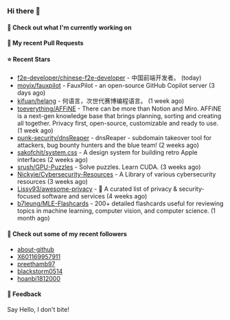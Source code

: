 ### Hi there 👋

#### 👷 Check out what I'm currently working on

#### 🔨 My recent Pull Requests


#### ⭐ Recent Stars

- [f2e-developer/chinese-f2e-developer](https://github.com/f2e-developer/chinese-f2e-developer) - 中国前端开发者。 (today)
- [moyix/fauxpilot](https://github.com/moyix/fauxpilot) - FauxPilot - an open-source GitHub Copilot server (3 days ago)
- [kifuan/helang](https://github.com/kifuan/helang) - 何语言，次世代赛博编程语言。 (1 week ago)
- [toeverything/AFFiNE](https://github.com/toeverything/AFFiNE) - There can be more than Notion and Miro. AFFiNE is a next-gen knowledge base that brings planning, sorting and creating all together. Privacy first, open-source, customizable and ready to use.  (1 week ago)
- [punk-security/dnsReaper](https://github.com/punk-security/dnsReaper) - dnsReaper - subdomain takeover tool for attackers, bug bounty hunters and the blue team! (2 weeks ago)
- [sakofchit/system.css](https://github.com/sakofchit/system.css) - A design system for building retro Apple interfaces (2 weeks ago)
- [srush/GPU-Puzzles](https://github.com/srush/GPU-Puzzles) - Solve puzzles. Learn CUDA. (3 weeks ago)
- [Nickyie/Cybersecurity-Resources](https://github.com/Nickyie/Cybersecurity-Resources) - A Library of various cybersecurity resources (3 weeks ago)
- [Lissy93/awesome-privacy](https://github.com/Lissy93/awesome-privacy) - 🦄  A curated list of privacy &amp; security-focused software and services (4 weeks ago)
- [b7leung/MLE-Flashcards](https://github.com/b7leung/MLE-Flashcards) - 200&#43; detailed flashcards useful for reviewing topics in machine learning, computer vision, and computer science. (1 month ago)

#### 👯 Check out some of my recent followers

- [about-github](https://github.com/about-github)
- [X601169957911](https://github.com/X601169957911)
- [preethamb97](https://github.com/preethamb97)
- [blackstorm0514](https://github.com/blackstorm0514)
- [hoanbi1812000](https://github.com/hoanbi1812000)

#### 💬 Feedback

Say Hello, I don't bite!